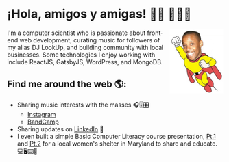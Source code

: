 #  ¡Hola, amigos y amigas! 👋🏾 👨🏾‍💻

<img src="https://raw.githubusercontent.com/kevindennyii/kevindennyii/master/Kevin_as_Mighty_Mouse.jpg" width="125" height="150" style="float:right;" alt="banner a cartoon illustration of Kevin">

I'm a computer scientist who is passionate about front-end web development, curating music for followers of my alias DJ LookUp, and building community with local businesses. Some technologies I enjoy working with include ReactJS, GatsbyJS, WordPress, and MongoDB. 


## Find me around the web 🌎: </a>
- Sharing music interests with the masses 🎧🎚🎛
    - <a href="https://www.instagram.com/djlookup">Instagram</a> 
    - <a href="https://bandcamp.com/djlookup">BandCamp</a>
- Sharing updates on <a href="https://www.linkedin.com/in/kodii/">LinkedIn</a> 💼
- I even built a simple Basic Computer Literacy course presentation, <a href="https://docs.google.com/presentation/d/1VWBqOI74oHMQXat666iA42uvWDQNlid1ZeLXASG3unM/edit?usp=sharing">Pt.1</a> and <a href="https://docs.google.com/presentation/d/10NqzAc8uY8kGn7XPjJHBAOkZHz3qgDgfoK4wH6ZLf5g/edit?usp=sharing">Pt.2</a> for a local women's shelter in Maryland to share and educate. 💻🖥⌨️📱
